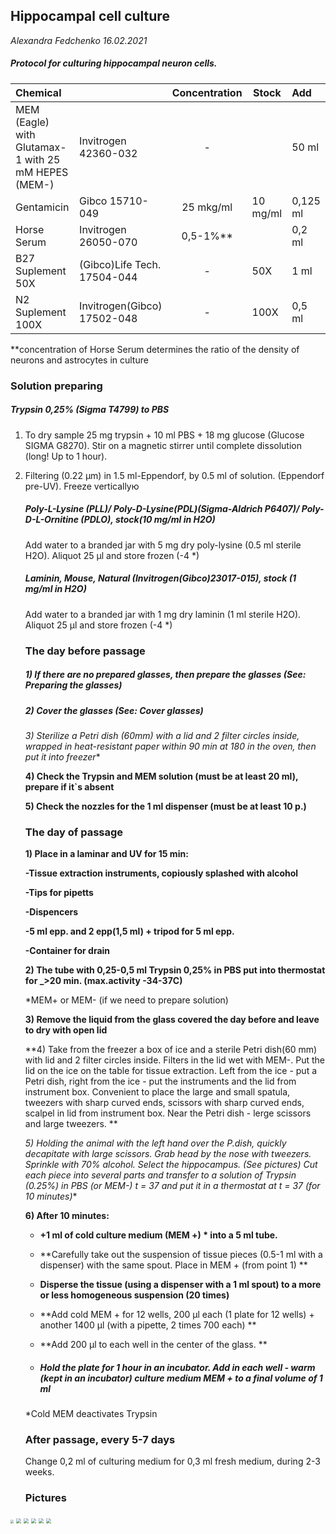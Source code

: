 ##  Hippocampal cell culture

*Alexandra Fedchenko 16.02.2021*

##### Protocol for culturing hippocampal neuron cells. 

| Chemical                                            |                             | Concentration | Stock    | Add      |
| :-------------------------------------------------- | :-------------------------- | :-----------: | -------- | :------- |
| MEM (Eagle) with Glutamax-1 with 25 mM HEPES (MEM-) | Invitrogen 42360-032        |       -       |          | 50 ml    |
| Gentamicin                                          | Gibco 15710-049             |   25 mkg/ml   | 10 mg/ml | 0,125 ml |
| Horse Serum                                         | Invitrogen 26050-070        |   0,5-1%**    |          | 0,2 ml   |
| B27 Suplement 50X                                   | (Gibco)Life Tech. 17504-044 |       -       | 50X      | 1 ml     |
| N2 Suplement 100X                                   | Invitrogen(Gibco) 17502-048 |       -       | 100X     | 0,5 ml   |

**concentration of Horse Serum determines the ratio of the density of neurons and astrocytes in culture

### Solution preparing

#####     *Trypsin 0,25% (Sigma T4799) to PBS*

1. To dry sample 25 mg trypsin + 10 ml PBS + 18 mg glucose (Glucose SIGMA G8270). Stir on a magnetic stirrer until complete dissolution (long! Up to 1 hour).

2. Filtering (0.22 μm) in 1.5 ml-Eppendorf, by 0.5 ml of solution. (Eppendorf pre-UV). Freeze verticallyю

   ##### Poly-L-Lysine (PLL)/ Poly-D-Lysine(PDL)(Sigma-Aldrich P6407)/ Poly-D-L-Ornitine (PDLO), stock(10 mg/ml in H2O)

   Add water to a branded jar with 5 mg dry poly-lysine (0.5 ml sterile H2O). Aliquot 25 μl and store frozen (-4 *)

   ##### Laminin, Mouse, Natural (Invitrogen(Gibco)23017-015), stock (1 mg/ml in H2O)

   Add water to a branded jar with 1 mg dry laminin (1 ml sterile H2O). Aliquot 25 μl and store frozen (-4 *)

   

   ### The day before passage

   ##### 1) If there are no prepared glasses, then prepare the glasses (See: Preparing the glasses)

   ##### 2) Cover the glasses (See: Cover glasses)

   **3) Sterilize a Petri dish (60mm) with a lid and 2 filter circles inside, wrapped in heat-resistant paper within 90 min at 180* in the oven, then put it into freezer**

   **4) Check the Trypsin and MEM solution (must be at least 20 ml), prepare if it`s absent**

   **5) Check the nozzles for the 1 ml dispenser (must be at least 10 p.)**

   

   ### The day of passage 

   **1) Place in a laminar and UV for 15 min:**

   **-Tissue extraction instruments, copiously splashed with alcohol**

   **-Tips for pipetts**

   **-Dispencers**

   **-5 ml epp. and 2 epp(1,5 ml) + tripod for 5 ml epp.**

   **-Container for drain**

   **2) The tube with 0,25-0,5 ml Trypsin 0,25% in PBS put into thermostat for _>20 min. (max.activity -34-37C)**

   *MEM+ or MEM- (if we need to prepare solution)

   **3) Remove the liquid from the glass covered the day before and leave to dry with open lid**

   **4) Take from the freezer a box of ice and  a sterile Petri dish(60 mm)  with lid and 2 filter circles inside. Filters in the lid wet with MEM-. Put the lid on the ice on the table for tissue extraction. Left from the ice - put a Petri dish, right from the ice - put the instruments and the lid from instrument box. Convenient to place the large and small spatula, tweezers with sharp curved ends, scissors with sharp curved ends, scalpel in lid from instrument box.  Near the Petri dish - lerge scissors and large tweezers. **

   **5) Holding the animal with the left hand over the P.dish, quickly decapitate with large scissors. Grab head by the nose with tweezers. Sprinkle with 70% alcohol. Select the hippocampus. (See pictures) Cut each piece into several parts and transfer to a solution of Trypsin (0.25%) in PBS (or MEM-) t = 37* and put it in a thermostat at t = 37 (for 10 minutes)**

   **6) After 10 minutes:**

   - **+1 ml of cold culture medium (MEM +) * into a 5 ml tube.**

   - **Carefully take out the suspension of tissue pieces (0.5-1 ml with a dispenser) with the same spout. Place in MEM + (from point 1) **

   - **Disperse the tissue (using a dispenser with a 1 ml spout) to a more or less homogeneous suspension (20 times)**

   - **Add cold MEM + for 12 wells, 200 μl each (1 plate for 12 wells) + another 1400 μl (with a pipette, 2 times 700 each) **

   - **Add 200 μl to each well in the center of the glass. **

   - ##### Hold the plate for 1 hour in an incubator. Add in each well - warm (kept in an incubator) culture medium MEM + to a final volume of 1 ml

   *Cold MEM deactivates Trypsin

   

   ### After passage, every 5-7 days

   Change 0,2 ml of culturing medium for 0,3 ml fresh medium, during 2-3 weeks.

   ### Pictures

<img src="/home/alex99/Pictures/9.jpeg" style="zoom:33%;" />

<img src="/home/alex99/Pictures/8.jpeg" style="zoom: 50%;" />

<img src="/home/alex99/Pictures/7.jpeg" style="zoom: 50%;" />

<img src="/home/alex99/Pictures/6.jpeg" style="zoom: 50%;" />

<img src="/home/alex99/Pictures/5.jpeg" style="zoom:50%;" />

<img src="/home/alex99/Pictures/4.jpeg" style="zoom:50%;" />